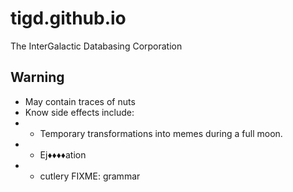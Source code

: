 # tigd.github.io
The InterGalactic Databasing Corporation
## Warning
- May contain traces of nuts
- Know side effects include:
- - Temporary transformations into memes during a full moon.
- - Ej♦♦♦♦ation
- - cutlery FIXME: grammar
